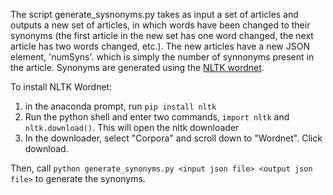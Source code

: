 The script generate_sysnonyms.py takes as input a set of articles and outputs a new set of articles, in which words have been changed
to their synonyms (the first article in the new set has one word changed, the next article has two words changed, etc.). The new articles
have a new JSON element, 'numSyns'. which is simply the number of synnonyms present in the article. Synonyms are generated using the
[NLTK wordnet](https://www.nltk.org/).

To install NLTK Wordnet:
1. in the anaconda prompt, run `pip install nltk`
2. Run the python shell and enter two commands, `import nltk` and `nltk.download()`. This will open the nltk downloader
3. In the downloader, select "Corpora" and scroll down to "Wordnet". Click download.

Then, call `python generate_synonyms.py <input json file> <output json file>` to generate the synonyms.

